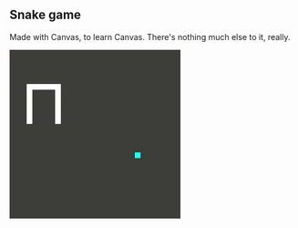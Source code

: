 ## Snake game

Made with Canvas, to learn Canvas. There's nothing much else to it, really.

![Snake game](./snake.gif)
